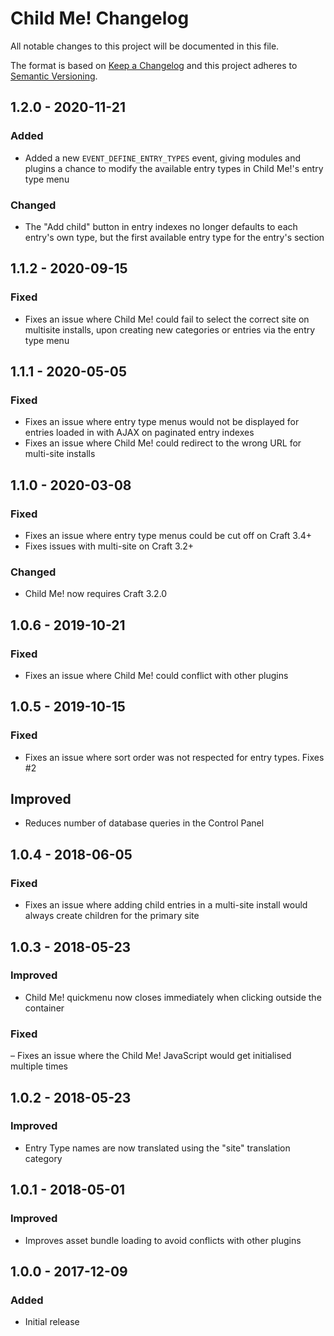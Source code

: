 # Child Me! Changelog

All notable changes to this project will be documented in this file.

The format is based on [Keep a Changelog](http://keepachangelog.com/) and this project adheres to [Semantic Versioning](http://semver.org/).

## 1.2.0 - 2020-11-21  

### Added  
- Added a new `EVENT_DEFINE_ENTRY_TYPES` event, giving modules and plugins a chance to modify the available entry types in Child Me!'s entry type menu  

### Changed  
- The "Add child" button in entry indexes no longer defaults to each entry's own type, but the first available entry type for the entry's section  

## 1.1.2 - 2020-09-15  
### Fixed     
- Fixes an issue where Child Me! could fail to select the correct site on multisite installs, upon creating new categories or entries via the entry type menu  

## 1.1.1 - 2020-05-05
### Fixed  
- Fixes an issue where entry type menus would not be displayed for entries loaded in with AJAX on paginated entry indexes  
- Fixes an issue where Child Me! could redirect to the wrong URL for multi-site installs  

## 1.1.0 - 2020-03-08
### Fixed  
- Fixes an issue where entry type menus could be cut off on Craft 3.4+  
- Fixes issues with multi-site on Craft 3.2+  

### Changed  
- Child Me! now requires Craft 3.2.0  

## 1.0.6 - 2019-10-21
### Fixed
- Fixes an issue where Child Me! could conflict with other plugins

## 1.0.5 - 2019-10-15
### Fixed  
- Fixes an issue where sort order was not respected for entry types. Fixes #2  

## Improved  
- Reduces number of database queries in the Control Panel

## 1.0.4 - 2018-06-05
### Fixed
- Fixes an issue where adding child entries in a multi-site install would always create children for the primary site

## 1.0.3 - 2018-05-23
### Improved
- Child Me! quickmenu now closes immediately when clicking outside the container

### Fixed
– Fixes an issue where the Child Me! JavaScript would get initialised multiple times

## 1.0.2 - 2018-05-23
### Improved
- Entry Type names are now translated using the "site" translation category

## 1.0.1 - 2018-05-01
### Improved
- Improves asset bundle loading to avoid conflicts with other plugins

## 1.0.0 - 2017-12-09
### Added
- Initial release
